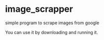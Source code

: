 # image_scrapper
simple program to scrape images from google

You can use it by downloading and running it.
